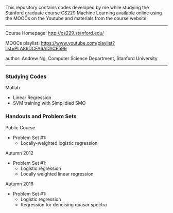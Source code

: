 This repository contains codes developed by me while studying the Stanford graduate course CS229 Machine Learning available online using the MOOCs on the Youtube and materials from the course website.

---

Course Homepage: http://cs229.stanford.edu/

MOOCs playlist: https://www.youtube.com/playlist?list=PLA89DCFA6ADACE599

author: Andrew Ng, Computer Science Department, Stanford University 

---

### Studying Codes

Matlab
* Linear Regression
* SVM training with Simplidied SMO

### Handouts and Problem Sets

Public Course
- Problem Set #1:
	- Locally-weighted logistic regression

Autumn 2012
- Problem Set #1:
	- Logistic regression
	- Locally weighted linear regression

Autumn 2016
- Problem Set #1:
	- Logistic regression
	- Regression for denoising quasar spectra
